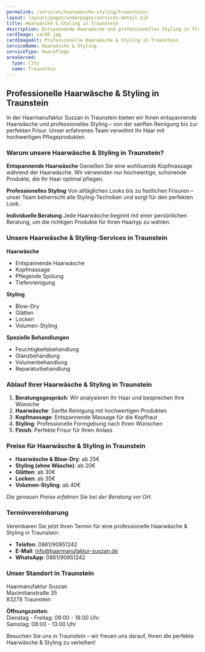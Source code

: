 ```yaml
---
permalink: /services/haarwaesche-styling/traunstein/
layout: layouts/pages/underpages/services-detail.njk
title: Haarwäsche & Styling in Traunstein
description: Entspannende Haarwäsche und professionelles Styling in Traunstein. Pflegende Behandlungen und perfekte Frisuren für jeden Anlass.
cardImage: card5.jpg
cardImageAlt: Professionelle Haarwäsche & Styling in Traunstein
serviceName: Haarwäsche & Styling
serviceType: Haarpflege
areaServed:
  type: City
  name: Traunstein
---
```


## Professionelle Haarwäsche & Styling in Traunstein

In der Haarmanufaktur Suszan in Traunstein bieten wir Ihnen entspannende Haarwäsche und professionelles Styling – von der sanften Reinigung bis zur perfekten Frisur. Unser erfahrenes Team verwöhnt Ihr Haar mit hochwertigen Pflegeprodukten.

### Warum unsere Haarwäsche & Styling in Traunstein?

**Entspannende Haarwäsche**
Genießen Sie eine wohltuende Kopfmassage während der Haarwäsche. Wir verwenden nur hochwertige, schonende Produkte, die Ihr Haar optimal pflegen.

**Professionelles Styling**
Von alltäglichen Looks bis zu festlichen Frisuren – unser Team beherrscht alle Styling-Techniken und sorgt für den perfekten Look.

**Individuelle Beratung**
Jede Haarwäsche beginnt mit einer persönlichen Beratung, um die richtigen Produkte für Ihren Haartyp zu wählen.

### Unsere Haarwäsche & Styling-Services in Traunstein

**Haarwäsche**
- Entspannende Haarwäsche
- Kopfmassage
- Pflegende Spülung
- Tiefenreinigung

**Styling**
- Blow-Dry
- Glätten
- Locken
- Volumen-Styling

**Spezielle Behandlungen**
- Feuchtigkeitsbehandlung
- Glanzbehandlung
- Volumenbehandlung
- Reparaturbehandlung

### Ablauf Ihrer Haarwäsche & Styling in Traunstein

1. **Beratungsgespräch**: Wir analysieren Ihr Haar und besprechen Ihre Wünsche
2. **Haarwäsche**: Sanfte Reinigung mit hochwertigen Produkten
3. **Kopfmassage**: Entspannende Massage für die Kopfhaut
4. **Styling**: Professionelle Formgebung nach Ihren Wünschen
5. **Finish**: Perfekte Frisur für Ihren Anlass

### Preise für Haarwäsche & Styling in Traunstein

- **Haarwäsche & Blow-Dry**: ab 25€
- **Styling (ohne Wäsche)**: ab 20€
- **Glätten**: ab 30€
- **Locken**: ab 35€
- **Volumen-Styling**: ab 40€

*Die genauen Preise erfahren Sie bei der Beratung vor Ort.*

### Terminvereinbarung

Vereinbaren Sie jetzt Ihren Termin für eine professionelle Haarwäsche & Styling in Traunstein:

- **Telefon**: 0861/90951242
- **E-Mail**: info@haarmanufaktur-suszan.de
- **WhatsApp**: 0861/90951242

### Unser Standort in Traunstein

Haarmanufaktur Suszan  
Maximilianstraße 35  
83278 Traunstein

**Öffnungszeiten**:  
Dienstag - Freitag: 09:00 - 18:00 Uhr  
Samstag: 08:00 - 13:00 Uhr

Besuchen Sie uns in Traunstein – wir freuen uns darauf, Ihnen die perfekte Haarwäsche & Styling zu verleihen! 